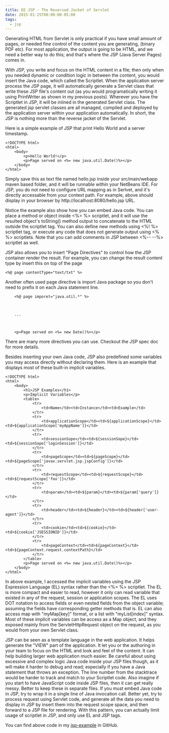 ```yaml
---
title: EE JSP - The Reversed Jacket of Servlet
date: 2015-01-25T00:00:00-05:00
tags:
  - jsp
---
```

Generating HTML from Servlet is only practical if you have small amount of pages, or needed fine control of the content you are generating, (binary PDF etc). For most application, the output is going to be HTML, and we need a better way to do this; and that's where the JSP (Java Server Pages) comes in.

With JSP, you write and focus on the HTML content in a file; then only when you needed dynamic or condition logic in between the content, you would insert the Java code, which called the Scriptlet. When the application server process the JSP page, it will automatically generate a Servlet class that write these JSP file's content out (as you would programatically writing it using PrintWriter as shown in my previous posts). Wherever you have the Scriptlet in JSP, it will be inlined in the generated Servlet class. The generated jsp servlet classes are all managed, compiled and deployed by the application server within your application automatically. In short, the JSP is nothing more than the reverse jacket of the Servlet.

Here is a simple example of JSP that print Hello World and a server timestamp.
```
<!DOCTYPE html>
<html>
    <body>
        <p>Hello World!</p>
        <p>Page served on <%= new java.util.Date()%></p>
    </body>
</html>
```
Simply save this as text file named hello.jsp inside your src/main/webapp maven based folder, and it will be runnable within your NetBeans IDE. For JSP, you do not need to configure URL mapping as in Serlvet, and it's directly accessable from your context path. For example, above should display in your browser by http://localhost:8080/hello.jsp URL.

Notice the example also show how you can embed Java code. You can place a method or object inside <%= %> scriptlet, and it will use the resulted object's toString() method output to concatenate to the HTML outside the scriptlet tag. You can also define new methods using <%! %> scriptlet tag, or execute any code that does not generate output using <% %> scriptlets. Note that you can add comments in JSP between <%-- --%> scriptlet as well.

JSP also allows you to insert "Page Directives" to control how the JSP container render the result. For example, you can change the result content type by insert this on top of the page

    <%@ page contentType="text/txt" %>

Another often used page directive is import Java package so you don't need to prefix it on each Java statement line.
```
    <%@ page imporet="java.util.*" %>

     

    ...

     

    <p>Page served on <%= new Date()%></p>
```
There are many more directives you can use. Checkout the JSP spec doc for more details.

Besides inserting your own Java code, JSP also predefined some variables you may access directly without declaring them. Here is an example that displays most of these built-in implicit variables.
```
<!DOCTYPE html>
<html>
    <body>
        <h1>JSP Examples</h1>
        <p>Implicit Variables</p>
        <table>
            <tr>
                <td>Name</td><td>Instance</td><td>Example</td>
            </tr>
            <tr>
                <td>applicationScope</td><td>${applicationScope}</td><td>${applicationScope['myAppName']}</td>
            </tr>
            <tr>
                <td>sessionSope</td><td>${sessionSope}</td><td>${sessionSope['loginSession']}</td>
            </tr>
            <tr>
                <td>pageScope</td><td>${pageScope}</td><td>${pageScope['javax.servlet.jsp.jspConfig']}</td>
            </tr>
            <tr>
                <td>requestScope</td><td>${requestScope}</td><td>${requestScope['foo']}</td>
            </tr>
            <tr>
                <td>param</td><td>${param}</td><td>${param['query']}</td>
            </tr>
            <tr>
                <td>header</td><td>${header}</td><td>${header['user-agent']}</td>
            </tr>
            <tr>
                <td>cookie</td><td>${cookie}</td><td>${cookie['JSESSIONID']}</td>
            </tr>
            <tr>
                <td>pageContext</td><td>${pageContext}</td><td>${pageContext.request.contextPath}</td>
            </tr>
        </table>
        <p>Page served on <%= new java.util.Date()%></p>
    </body>
</html>  
```
In above example, I accessed the implicit variables using the JSP Expression Language (EL) syntax rather than the <%= %> scriptlet. The EL is more compact and easier to read, however it only can read variable that existed in any of the request, session or application scopes. The EL uses DOT notation to access fields or even nested fields from the object variable; assuming the fields have corresponding getter methods that is. EL can also access map with "myMap[key]" format, or a list with "myList[index]" syntax. Most of these implicit variables can be access as a Map object, and they exposed mainly from the ServletHttpRequest object on the request, as you would from your own Servlet class.

JSP can be seen as a template language in the web application. It helps generate the "VIEW" part of the application. It let you or the authoring in your team to focus on the HTML and look and feel of the content. It can help building larger web application much easier. Be careful about using excessive and complex logic Java code inside your JSP files though, as it will make it harder to debug and read; especially if you have a Java statement that throws an exception. The line number from the stacktrace would be harder to track and match to your Scriptlet code. Also imagine if you start to have JavaScript code inside JSP files, then it can get really messy. Better to keep these in separate files. If you must embed Java code in JSP, try to wrap it in a single line of Java invocation call. Better yet, try to process request using Servlet code, and generate all the data you need to display in JSP by insert them into the request scope space, and then forward to a JSP file for rendering. With this pattern, you can actually limit usage of scriptlet 
in JSP, and only use EL and JSP tags.

You can find above code in my [jsp-example](https://github.com/saltnlight5/java-ee6-examples/tree/master/jsp-example) in GitHub.
